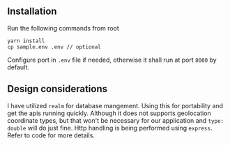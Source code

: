 ## Installation

Run the following commands from root

```
yarn install
cp sample.env .env // optional
```
Configure port in `.env` file if needed, otherwise it shall run at port `8000` by default.

## Design considerations

I have utilized `realm` for database mangement. Using this for portability and get the apis running quickly. Although it does not supports geolocation coordinate types, but that won't be necessary for our application and `type: double` will do just fine. Http handling is being performed using `express`. Refer to code for more details.
